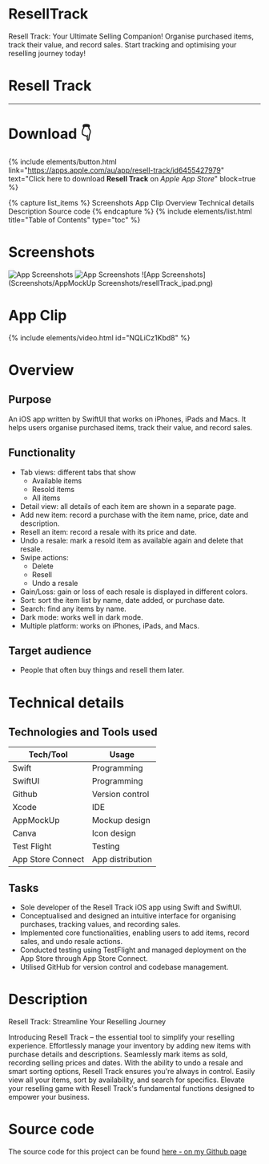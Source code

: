 # ResellTrack
Resell Track: Your Ultimate Selling Companion! Organise purchased items, track their value, and record sales. Start tracking and optimising your reselling journey today!

# Resell Track

---

# Download 👇

{% include elements/button.html link="https://apps.apple.com/au/app/resell-track/id6455427979" text="Click here to download **Resell Track** on *Apple App Store*" block=true %}

{% capture list_items %}
Screenshots
App Clip
Overview
Technical details
Description
Source code
{% endcapture %}
{% include elements/list.html title="Table of Contents" type="toc" %}

# Screenshots

![App Screenshots](/assets/images/resellTrack/resellTrack_iphone1.png "iPhone 11 Pro Max")
![App Screenshots](/assets/images/resellTrack/resellTrack_iphone2.png "iPhone 8 Plus")
![App Screenshots](Screenshots/AppMockUp Screenshots/resellTrack_ipad.png)

<!-- {% capture carousel_images %}
/assets/images/resellTrack/resellTrack_screenshot1.png
/assets/images/resellTrack/resellTrack_screenshot2.png
/assets/images/resellTrack/resellTrack_screenshot3.png
/assets/images/resellTrack/resellTrack_screenshot4.png
/assets/images/resellTrack/resellTrack_screenshot5.png
/assets/images/resellTrack/resellTrack_screenshot6.png
/assets/images/resellTrack/resellTrack_screenshot7.png
/assets/images/resellTrack/resellTrack_screenshot8.png
/assets/images/resellTrack/resellTrack_screenshot9.png
/assets/images/resellTrack/resellTrack_screenshot10.png
{% endcapture %}
{% include elements/carousel.html %} -->

# App Clip

{% include elements/video.html id="NQLiCz1Kbd8" %}

# Overview

## Purpose

An iOS app written by SwiftUI that works on iPhones, iPads and Macs. It helps users organise purchased items, track their value, and record sales.

## Functionality

- Tab views: different tabs that show
  - Available items
  - Resold items
  - All items
- Detail view: all details of each item are shown in a separate page.
- Add new item: record a purchase with the item name, price, date and description.
- Resell an item: record a resale with its price and date.
- Undo a resale: mark a resold item as available again and delete that resale.
- Swipe actions:
  - Delete
  - Resell
  - Undo a resale
- Gain/Loss: gain or loss of each resale is displayed in different colors.
- Sort: sort the item list by name, date added, or purchase date.
- Search: find any items by name.
- Dark mode: works well in dark mode.
- Multiple platform: works on iPhones, iPads, and Macs.

## Target audience

- People that often buy things and resell them later.

# Technical details

## Technologies and Tools used

| **Tech/Tool**     | **Usage**        |
| ----------------- | ---------------- |
| Swift             | Programming      |
| SwiftUI           | Programming      |
| Github            | Version control  |
| Xcode             | IDE              |
| AppMockUp         | Mockup design    |
| Canva             | Icon design      |
| Test Flight       | Testing          |
| App Store Connect | App distribution |

## Tasks

- Sole developer of the Resell Track iOS app using Swift and SwiftUI.
- Conceptualised and designed an intuitive interface for organising purchases, tracking values, and recording sales.
- Implemented core functionalities, enabling users to add items, record sales, and undo resale actions.
- Conducted testing using TestFlight and managed deployment on the App Store through App Store Connect.
- Utilised GitHub for version control and codebase management.

# Description

Resell Track: Streamline Your Reselling Journey

Introducing Resell Track – the essential tool to simplify your reselling experience. Effortlessly manage your inventory by adding new items with purchase details and descriptions. Seamlessly mark items as sold, recording selling prices and dates. With the ability to undo a resale and smart sorting options, Resell Track ensures you're always in control. Easily view all your items, sort by availability, and search for specifics. Elevate your reselling game with Resell Track's fundamental functions designed to empower your business.

# Source code

The source code for this project can be found [here - on my Github page](https://github.com/tienbui1508/ResellTrack)
